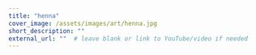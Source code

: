 ```yaml
---
title: "henna"
cover_image: /assets/images/art/henna.jpg
short_description: ""
external_url: ""  # leave blank or link to YouTube/video if needed
---
```

